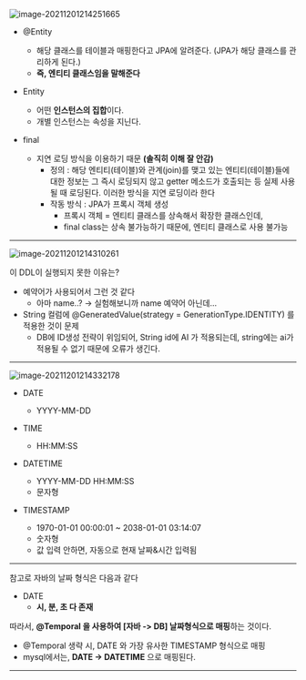 ![image-20211201214251665](C:\Users\4545a\AppData\Roaming\Typora\typora-user-images\image-20211201214251665.png)

- @Entity 
  - 해당 클래스를 테이블과 매핑한다고 JPA에 알려준다. (JPA가 해당 클래스를 관리하게 된다.)
  - **즉, 엔티티 클래스임을 말해준다**

- Entity

  - 어떤 **인스턴스의 집합**이다.
  - 개별 인스턴스는 속성을 지닌다.

  

- final

  - 지연 로딩 방식을 이용하기 때문 **(솔직히 이해 잘 안감)**
    - 정의 : 해당 엔티티(테이블)와 관계(join)를 맺고 있는 엔티티(테이블)들에 대한 정보는 그 즉시 로딩되지 않고 getter 메소드가 호출되는 등 실제 사용될 때 로딩된다. 이러한 방식을 지연 로딩이라 한다
    - 작동 방식 : JPA가 프록시 객체 생성
      - 프록시 객체 = 엔티티 클래스를 상속해서 확장한 클래스인데, 
      - final class는 상속 불가능하기 때문에, 엔티티 클래스로 사용 불가능



---

![image-20211201214310261](C:\Users\4545a\AppData\Roaming\Typora\typora-user-images\image-20211201214310261.png)

이 DDL이 실행되지 못한 이유는?

- 예약어가 사용되어서 그런 것 같다
  - 아마 name..? -> 실험해보니까 name 예약어 아닌데...
- String 컬럼에 @GeneratedValue(strategy = GenerationType.IDENTITY) 를 적용한 것이 문제
  - DB에 ID생성 전략이 위임되어, String id에 AI 가 적용되는데, string에는 ai가 적용될 수 없기 때문에 오류가 생긴다.



---

![image-20211201214332178](C:\Users\4545a\AppData\Roaming\Typora\typora-user-images\image-20211201214332178.png)

- DATE
  - YYYY-MM-DD

- TIME
  - HH:MM:SS
- DATETIME
  - YYYY-MM-DD HH:MM:SS
  - 문자형
- TIMESTAMP
  - 1970-01-01 00:00:01 ~ 2038-01-01 03:14:07
  - 숫자형
  - 값 입력 안하면,  자동으로 현재 날짜&시간 입력됨

---

참고로 자바의 날짜 형식은 다음과 같다

- DATE
  - **시, 분, 초 다 존재**



따라서, **@Temporal 을 사용하여 [자바 -> DB] 날짜형식으로 매핑**하는 것이다.

- @Temporal 생략 시, DATE 와 가장 유사한 TIMESTAMP 형식으로 매핑
- mysql에서는, **DATE -> DATETIME** 으로 매핑된다.

---